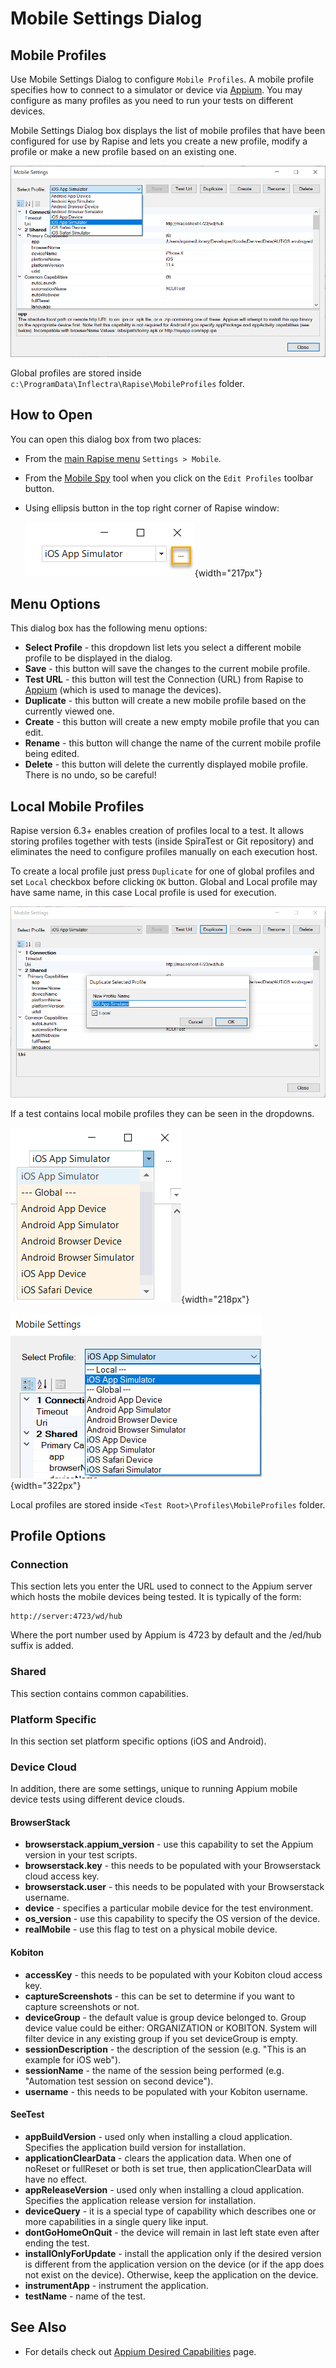# Mobile Settings Dialog

## Mobile Profiles

Use Mobile Settings Dialog to configure `Mobile Profiles`. A mobile profile specifies how to connect to a simulator or device via [Appium](http://appium.io/). You may configure as many profiles as you need to run your tests on different devices.

Mobile Settings Dialog box displays the list of mobile profiles that have been configured for use by Rapise and lets you create a new profile, modify a profile or make a new profile based on an existing one.

![mobile settings dialog](./img/mobile_settings_dialog1.png)

Global profiles are stored inside `c:\ProgramData\Inflectra\Rapise\MobileProfiles` folder.

## How to Open

You can open this dialog box from two places:

- From the [main Rapise menu](menu_and_toolbars.md#settings) `Settings > Mobile`.
- From the [Mobile Spy](object_spy_mobile.md) tool when you click on the `Edit Profiles` toolbar button.
- Using ellipsis button in the top right corner of Rapise window:
    
    ![](./img/mobile_settings_dialog_open_profiles_ellipsis.png){width="217px"}

## Menu Options

This dialog box has the following menu options:

- **Select Profile** - this dropdown list lets you select a different mobile profile to be displayed in the dialog.
- **Save** - this button will save the changes to the current mobile profile.
- **Test URL** - this button will test the Connection (URL) from Rapise to [Appium](http://appium.io/) (which is used to manage the devices).
- **Duplicate** - this button will create a new mobile profile based on the currently viewed one.
- **Create** - this button will create a new empty mobile profile that you can edit.
- **Rename** - this button will change the name of the current mobile profile being edited.
- **Delete** - this button will delete the currently displayed mobile profile. There is no undo, so be careful!

## Local Mobile Profiles

Rapise version 6.3+ enables creation of profiles local to a test. It allows storing profiles together with tests (inside SpiraTest or Git repository) and eliminates the need to configure profiles manually on each execution host.

To create a local profile just press `Duplicate` for one of global profiles and set `Local` checkbox before clicking `OK` button. Global and Local profile may have same name, in this case Local profile is used for execution.

![Creating Local Mobile Profile](./img/create_local_profile_mobile.png)

If a test contains local mobile profiles they can be seen in the dropdowns.

![Profile List for Playback](./img/select_local_profile_mobile.png){width="218px"}

![Profile List for Configuration](./img/profile_list_local_global_mobile.png){width="322px"}

Local profiles are stored inside `<Test Root>\Profiles\MobileProfiles` folder.

## Profile Options

### Connection

This section lets you enter the URL used to connect to the Appium server which hosts the mobile devices being tested. It is typically of the form:

```
http://server:4723/wd/hub
```

Where the port number used by Appium is 4723 by default and the /ed/hub suffix is added.

### Shared

This section contains common capabilities.

### Platform Specific

In this section set platform specific options (iOS and Android).

### Device Cloud

In addition, there are some settings, unique to running Appium mobile device tests using different device clouds.

#### BrowserStack

- **browserstack.appium_version** - use this capability to set the Appium version in your test scripts.
- **browserstack.key** - this needs to be populated with your Browserstack cloud access key.
- **browserstack.user** - this needs to be populated with your Browserstack username.
- **device** - specifies a particular mobile device for the test environment.
- **os_version** - use this capability to specify the OS version of the device.
- **realMobile** - use this flag to test on a physical mobile device.

#### Kobiton

- **accessKey** - this needs to be populated with your Kobiton cloud access key.
- **captureScreenshots** - this can be set to determine if you want to capture screenshots or not.
- **deviceGroup** - the default value is group device belonged to. Group device value could be either: ORGANIZATION or KOBITON. System will filter device in any existing group if you set deviceGroup is empty.
- **sessionDescription** - the description of the session (e.g. "This is an example for iOS web").
- **sessionName** - the name of the session being performed (e.g. "Automation test session on second device").
- **username** - this needs to be populated with your Kobiton username.

#### SeeTest

- **appBuildVersion** - used only when installing a cloud application. Specifies the application build version for installation.
- **applicationClearData** - clears the application data. When one of noReset or fullReset or both is set true, then applicationClearData will have no effect. 
- **appReleaseVersion** - used only when installing a cloud application. Specifies the application release version for installation.
- **deviceQuery** - it is a special type of capability which describes one or more capabilities in a single query like input.
- **dontGoHomeOnQuit** - the device  will remain in last left state even after ending the test.
- **installOnlyForUpdate** - install the application only if the desired version is different from the application version on the device (or if the app does not exist on the device). Otherwise, keep the application on the device.
- **instrumentApp** - instrument the application.
- **testName** - name of the test.

## See Also

- For details check out [Appium Desired Capabilities](http://appium.io/docs/en/writing-running-appium/caps/) page.